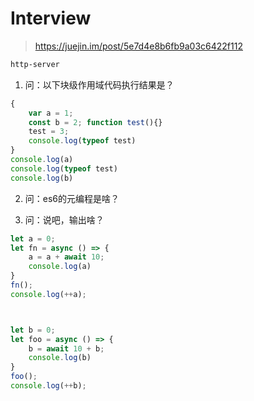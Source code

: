 # Interview

> https://juejin.im/post/5e7d4e8b6fb9a03c6422f112

```sh
http-server
```


1. 问：以下块级作用域代码执行结果是？
```js
{
    var a = 1;
    const b = 2; function test(){}
    test = 3;
    console.log(typeof test) 
}
console.log(a) 
console.log(typeof test) 
console.log(b)
```

2. 问：es6的元编程是啥？


3. 问：说吧，输出啥？
```js
let a = 0;
let fn = async () => {
    a = a + await 10;
    console.log(a) 
}
fn(); 
console.log(++a);



let b = 0;
let foo = async () => {
    b = await 10 + b;
    console.log(b) 
}
foo(); 
console.log(++b);
```

